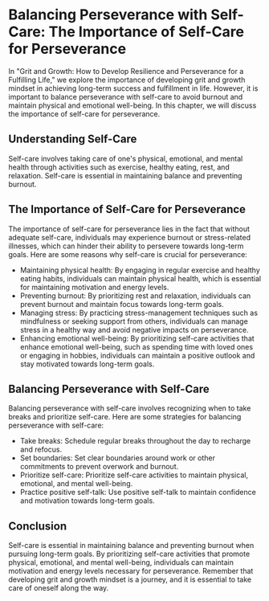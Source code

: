 Balancing Perseverance with Self-Care: The Importance of Self-Care for Perseverance
============================================================================================

In "Grit and Growth: How to Develop Resilience and Perseverance for a Fulfilling Life," we explore the importance of developing grit and growth mindset in achieving long-term success and fulfillment in life. However, it is important to balance perseverance with self-care to avoid burnout and maintain physical and emotional well-being. In this chapter, we will discuss the importance of self-care for perseverance.

Understanding Self-Care
-----------------------

Self-care involves taking care of one's physical, emotional, and mental health through activities such as exercise, healthy eating, rest, and relaxation. Self-care is essential in maintaining balance and preventing burnout.

The Importance of Self-Care for Perseverance
--------------------------------------------

The importance of self-care for perseverance lies in the fact that without adequate self-care, individuals may experience burnout or stress-related illnesses, which can hinder their ability to persevere towards long-term goals. Here are some reasons why self-care is crucial for perseverance:

* Maintaining physical health: By engaging in regular exercise and healthy eating habits, individuals can maintain physical health, which is essential for maintaining motivation and energy levels.
* Preventing burnout: By prioritizing rest and relaxation, individuals can prevent burnout and maintain focus towards long-term goals.
* Managing stress: By practicing stress-management techniques such as mindfulness or seeking support from others, individuals can manage stress in a healthy way and avoid negative impacts on perseverance.
* Enhancing emotional well-being: By prioritizing self-care activities that enhance emotional well-being, such as spending time with loved ones or engaging in hobbies, individuals can maintain a positive outlook and stay motivated towards long-term goals.

Balancing Perseverance with Self-Care
-------------------------------------

Balancing perseverance with self-care involves recognizing when to take breaks and prioritize self-care. Here are some strategies for balancing perseverance with self-care:

* Take breaks: Schedule regular breaks throughout the day to recharge and refocus.
* Set boundaries: Set clear boundaries around work or other commitments to prevent overwork and burnout.
* Prioritize self-care: Prioritize self-care activities to maintain physical, emotional, and mental well-being.
* Practice positive self-talk: Use positive self-talk to maintain confidence and motivation towards long-term goals.

Conclusion
----------

Self-care is essential in maintaining balance and preventing burnout when pursuing long-term goals. By prioritizing self-care activities that promote physical, emotional, and mental well-being, individuals can maintain motivation and energy levels necessary for perseverance. Remember that developing grit and growth mindset is a journey, and it is essential to take care of oneself along the way.
